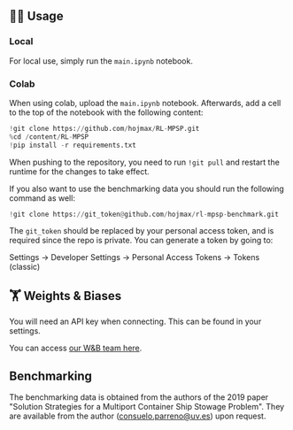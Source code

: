 ## 🏄‍♂️ Usage

### Local

For local use, simply run the `main.ipynb` notebook.

### Colab

When using colab, upload the `main.ipynb` notebook. Afterwards, add a cell to the top of the notebook with the following content:

```python
!git clone https://github.com/hojmax/RL-MPSP.git
%cd /content/RL-MPSP
!pip install -r requirements.txt
```

When pushing to the repository, you need to run `!git pull` and restart the runtime for the changes to take effect.

If you also want to use the benchmarking data you should run the following command as well:
```python
!git clone https://git_token@github.com/hojmax/rl-mpsp-benchmark.git
```

The ```git_token``` should be replaced by your personal access token, and is required since the repo is private. You can generate a token by going to:

Settings -> Developer Settings -> Personal Access Tokens -> Tokens (classic)


## 🏋️ Weights & Biases

You will need an API key when connecting. This can be found in your settings.

You can access [our W&B team here](https://wandb.ai/rl-msps).

## Benchmarking

The benchmarking data is obtained from the authors of the 2019 paper "Solution Strategies for a Multiport Container Ship Stowage Problem". They are available from the author (consuelo.parreno@uv.es) upon request.